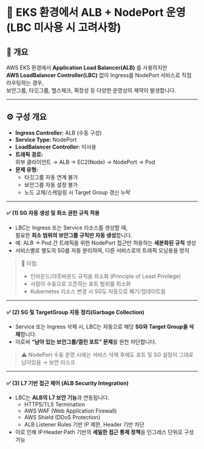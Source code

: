 # 👏 EKS 환경에서 ALB + NodePort 운영 (LBC 미사용 시 고려사항)

## 🧩 개요

AWS EKS 환경에서 **Application Load Balancer(ALB)** 를 사용하지만  
**AWS LoadBalancer Controller(LBC)** 없이 Ingress를 NodePort 서비스로 직접 라우팅하는 경우,  
보안그룹, 타깃그룹, 헬스체크, 확장성 등 다양한 운영상의 제약이 발생합니다.

---



## ⚙️ 구성 개요

- **Ingress Controller:** ALB (수동 구성)
- **Service Type:** NodePort
- **LoadBalancer Controller:** 미사용
- **트래픽 경로:**  
  외부 클라이언트 → ALB → EC2(Node) → NodePort → Pod
- **문제 유형:**  
  - 타깃그룹 자동 연계 불가  
  - 보안그룹 자동 설정 불가  
  - 노드 교체/스케일링 시 Target Group 갱신 누락  

---
#### ✅ (1) SG 자동 생성 및 최소 권한 규칙 적용
- LBC는 Ingress 또는 Service 리소스를 생성할 때,  
  필요한 **최소 범위의 보안그룹 규칙만 자동 생성**합니다.
- 예: ALB → Pod 간 트래픽을 위한 NodePort 접근만 허용하는 **세분화된 규칙** 생성  
- 서비스별로 별도의 SG를 자동 분리하여, 다른 서비스로의 트래픽 오남용을 방지

> 📘 이점:  
> - 인바운드/아웃바운드 규칙을 최소화 (Principle of Least Privilege)  
> - 사람이 수동으로 오픈하는 포트 범위를 최소화  
> - Kubernetes 리소스 변경 시 SG도 자동으로 폐기/업데이트됨

---

#### ✅ (2) SG 및 TargetGroup 자동 정리(Garbage Collection)
- Service 또는 Ingress 삭제 시, LBC는 자동으로 해당 **SG와 Target Group을 삭제**합니다.
- 이로써 **“남아 있는 보안그룹/열린 포트” 문제**를 원천 차단합니다.

> ⚠️ NodePort 수동 운영 시에는 서비스 삭제 후에도 포트 및 SG 설정이 그대로 남아있음 → 보안 리스크

---

#### ✅ (3) L7 기반 접근 제어 (ALB Security Integration)
- LBC는 **ALB의 L7 보안 기능**과 연동됩니다.
  - HTTPS/TLS Termination  
  - AWS WAF (Web Application Firewall)  
  - AWS Shield (DDoS Protection)  
  - ALB Listener Rules 기반 IP 제한, Header 기반 차단
- 이로 인해 IP·Header·Path 기반의 **세밀한 접근 통제 정책**을 인그레스 단위로 구성 가능

